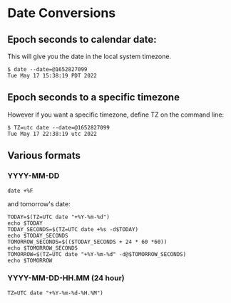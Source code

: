 # Date Conversions

## Epoch seconds to calendar date:

This will give you the date in the local system timezone.

```
$ date --date=@1652827099
Tue May 17 15:38:19 PDT 2022
```

## Epoch seconds to a specific timezone

However if you want a specific timezone, define TZ on the command line:

```
$ TZ=utc date --date=@1652827099
Tue May 17 22:38:19 utc 2022
```

## Various formats

### YYYY-MM-DD

```
date +%F
```

and tomorrow's date:

```
TODAY=$(TZ=UTC date "+%Y-%m-%d")
echo $TODAY
TODAY_SECONDS=$(TZ=UTC date +%s -d$TODAY)
echo $TODAY_SECONDS
TOMORROW_SECONDS=$(($TODAY_SECONDS + 24 * 60 *60))
echo $TOMORROW_SECONDS
TOMORROW=$(TZ=UTC date "+%Y-%m-%d" -d@$TOMORROW_SECONDS)
echo $TOMORROW
```

### YYYY-MM-DD-HH.MM (24 hour)

```
TZ=UTC date "+%Y-%m-%d-%H.%M")
```
